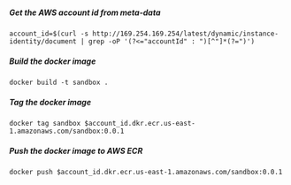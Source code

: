 ##### Get the AWS account id from meta-data
`account_id=$(curl -s http://169.254.169.254/latest/dynamic/instance-identity/document | grep -oP '(?<="accountId" : ")[^"]*(?=")')`

##### Build the docker image
`docker build -t sandbox .`

##### Tag the docker image
`docker tag sandbox $account_id.dkr.ecr.us-east-1.amazonaws.com/sandbox:0.0.1`

##### Push the docker image to AWS ECR
`docker push $account_id.dkr.ecr.us-east-1.amazonaws.com/sandbox:0.0.1`
